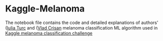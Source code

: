 # Kaggle-Melanoma
The notebook file contains the code and detailed explanations of authors' ([Iulia Turc](https://github.com/iuliaturc) and ([Vlad Crisan](https://github.com/Vlad-C-Crisan) melanoma classification ML algorithm used in [Kaggle melanoma classification challenge](https://www.kaggle.com/c/siim-isic-melanoma-classification)
